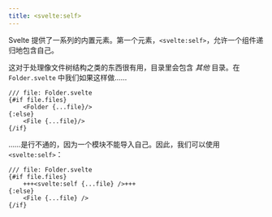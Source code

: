 ```yaml
---
title: <svelte:self>
---
```


Svelte 提供了一系列的内置元素。第一个元素，`<svelte:self>`，允许一个组件递归地包含自己。

这对于处理像文件树结构之类的东西很有用，目录里会包含 _其他_ 目录。在 `Folder.svelte` 中我们如果这样做……

```svelte
/// file: Folder.svelte
{#if file.files}
	<Folder {...file}/>
{:else}
	<File {...file}/>
{/if}
```

……是行不通的，因为一个模块不能导入自己。因此，我们可以使用 `<svelte:self>`：

```svelte
/// file: Folder.svelte
{#if file.files}
	+++<svelte:self {...file} />+++
{:else}
	<File {...file} />
{/if}
```
